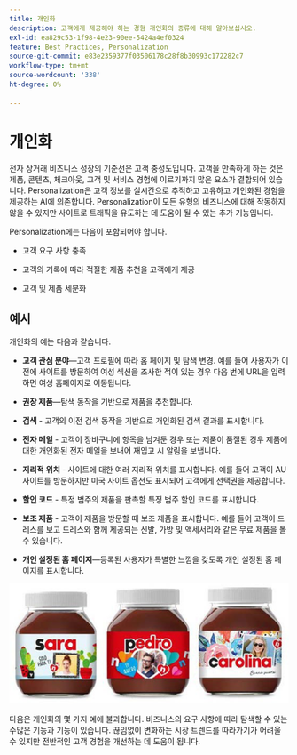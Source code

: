 ```yaml
---
title: 개인화
description: 고객에게 제공해야 하는 경험 개인화의 종류에 대해 알아보십시오.
exl-id: ea829c53-1f98-4e23-90ee-5424a4ef0324
feature: Best Practices, Personalization
source-git-commit: e83e2359377f03506178c28f8b30993c172282c7
workflow-type: tm+mt
source-wordcount: '338'
ht-degree: 0%

---
```


# 개인화

전자 상거래 비즈니스 성장의 기준선은 고객 충성도입니다. 고객을 만족하게 하는 것은 제품, 콘텐츠, 체크아웃, 고객 및 서비스 경험에 이르기까지 많은 요소가 결합되어 있습니다. Personalization은 고객 정보를 실시간으로 추적하고 고유하고 개인화된 경험을 제공하는 AI에 의존합니다. Personalization이 모든 유형의 비즈니스에 대해 작동하지 않을 수 있지만 사이트로 트래픽을 유도하는 데 도움이 될 수 있는 추가 기능입니다.

Personalization에는 다음이 포함되어야 합니다.

- 고객 요구 사항 충족

- 고객의 기록에 따라 적절한 제품 추천을 고객에게 제공

- 고객 및 제품 세분화

## 예시

개인화의 예는 다음과 같습니다.

- **고객 관심 분야**—고객 프로필에 따라 홈 페이지 및 탐색 변경. 예를 들어 사용자가 이전에 사이트를 방문하여 여성 섹션을 조사한 적이 있는 경우 다음 번에 URL을 입력하면 여성 홈페이지로 이동됩니다.

- **권장 제품**—탐색 동작을 기반으로 제품을 추천합니다.

- **검색** - 고객의 이전 검색 동작을 기반으로 개인화된 검색 결과를 표시합니다.

- **전자 메일** - 고객이 장바구니에 항목을 남겨둔 경우 또는 제품이 품절된 경우 제품에 대한 개인화된 전자 메일을 보내어 재입고 시 알림을 보냅니다.

- **지리적 위치** - 사이트에 대한 여러 지리적 위치를 표시합니다. 예를 들어 고객이 AU 사이트를 방문하지만 미국 사이트 옵션도 표시되어 고객에게 선택권을 제공합니다.

- **할인 코드** - 특정 범주의 제품을 판촉할 특정 범주 할인 코드를 표시합니다.

- **보조 제품** - 고객이 제품을 방문할 때 보조 제품을 표시합니다. 예를 들어 고객이 드레스를 보고 드레스와 함께 제공되는 신발, 가방 및 액세서리와 같은 무료 제품을 볼 수 있습니다.

- **개인 설정된 홈 페이지**—등록된 사용자가 특별한 느낌을 갖도록 개인 설정된 홈 페이지를 표시합니다.

![개인화된 제품의 예](../../assets/playbooks/personalization-example.png)

다음은 개인화의 몇 가지 예에 불과합니다. 비즈니스의 요구 사항에 따라 탐색할 수 있는 수많은 기능과 기능이 있습니다. 끊임없이 변화하는 시장 트렌드를 따라가기가 어려울 수 있지만 전반적인 고객 경험을 개선하는 데 도움이 됩니다.
